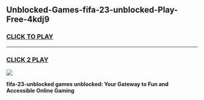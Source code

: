 
## Unblocked-Games-fifa-23-unblocked-Play-Free-4kdj9
<h3>
<a href="https://premium76.site?title=fifa-23-unblocked&ref=20M">CLICK TO PLAY</a></h3>
<hr>

<h3>
<a href="https://premium76.site?title=fifa-23-unblocked&ref=20M">CLICK 2 PLAY</a>
  
</h3>

<a href="https://premium76.site?title=fifa-23-unblocked&ref=19M"><img src="https://clearcache.store/games.png"></a>


**fifa-23-unblocked games unblocked: Your Gateway to Fun and Accessible Online Gaming**
